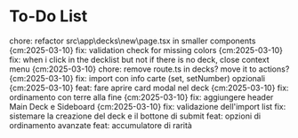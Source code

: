# To-Do List

chore: refactor src\app\decks\new\page.tsx in smaller components {cm:2025-03-10}
fix: validation check for missing colors {cm:2025-03-10}
fix: when i click in the decklist but not if there is no deck, close context menu {cm:2025-03-10}
chore: remove route.ts in decks? move it to actions? {cm:2025-03-10}
fix: import con info carte (set, setNumber) opzionali {cm:2025-03-10}
feat: fare aprire card modal nel deck {cm:2025-03-10}
fix: ordinamento con terre alla fine {cm:2025-03-10}
fix: aggiungere header Main Deck e Sideboard {cm:2025-03-10}
fix: validazione dell'import list
fix: sistemare la creazione del deck e il bottone di submit
feat: opzioni di ordinamento avanzate
feat: accumulatore di rarità
